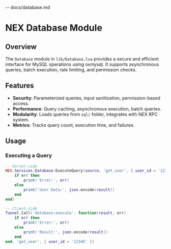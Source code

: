 -- docs/database.md
# NEX Database Module

## Overview
The `Database` module in `lib/Database.lua` provides a secure and efficient interface for MySQL operations using oxmysql. It supports asynchronous queries, batch execution, rate limiting, and permission checks.

## Features
- **Security**: Parameterized queries, input sanitization, permission-based access.
- **Performance**: Query caching, asynchronous execution, batch queries.
- **Modularity**: Loads queries from `sql/` folder, integrates with NEX RPC system.
- **Metrics**: Tracks query count, execution time, and failures.

## Usage

### Executing a Query
```lua
-- Server-side
NEX.Services.Database:ExecuteQuery(source, 'get_user', { user_id = '12345' }, function(result, err, affected)
    if err then
        print('Error:', err)
    else
        print('User Data:', json.encode(result))
    end
end)

-- Client-side
Tunnel.Call('database:execute', function(result, err)
    if err then
        print('Error:', err)
    else
        print('Result:', json.encode(result))
    end
end, 'get_user', { user_id = '12345' })